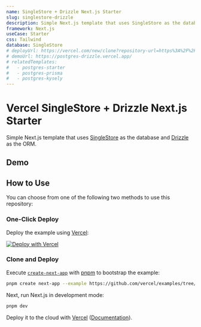 ```yaml
---
name: SingleStore + Drizzle Next.js Starter
slug: singlestore-drizzle
description: Simple Next.js template that uses SingleStore as the database and Drizzle as the ORM.
framework: Next.js
useCase: Starter
css: Tailwind
database: SingleStore
# deployUrl: https://vercel.com/new/clone?repository-url=https%3A%2F%2Fgithub.com%2Fvercel%2Fexamples%2Ftree%2Fmain%2Fstorage%2Fpostgres-drizzle&project-name=postgres-drizzle&repository-name=postgres-drizzle&demo-title=Vercel%20Postgres%20%2B%20Drizzle%20Next.js%20Starter&demo-description=Simple%20Next.js%20template%20that%20uses%20Vercel%20Postgres%20as%20the%20database%20and%20Drizzle%20as%20the%20ORM.&demo-url=https%3A%2F%2Fpostgres-drizzle.vercel.app%2F&demo-image=https%3A%2F%2Fpostgres-drizzle.vercel.app%2Fopengraph-image.png&stores=%5B%7B"type"%3A"postgres"%7D%5D
# demoUrl: https://postgres-drizzle.vercel.app/
# relatedTemplates:
#   - postgres-starter
#   - postgres-prisma
#   - postgres-kysely
---
```


# Vercel SingleStore + Drizzle Next.js Starter

Simple Next.js template that uses [SingleStore](https://www.singlestore.com) as the database and [Drizzle](https://github.com/drizzle-team/drizzle-orm) as the ORM.

## Demo

<!-- https://postgres-drizzle.vercel.app/ -->

## How to Use

You can choose from one of the following two methods to use this repository:

### One-Click Deploy

Deploy the example using [Vercel](https://vercel.com?utm_source=github&utm_medium=readme&utm_campaign=vercel-examples):

[![Deploy with Vercel](https://vercel.com/button)](https://vercel.com/new/clone?repository-url=https%3A%2F%2Fgithub.com%2Fvercel%2Fexamples%2Ftree%2Fmain%2Fstorage%2Fpostgres-drizzle&project-name=postgres-drizzle&repository-name=postgres-drizzle&demo-title=Vercel%20Postgres%20%2B%20Drizzle%20Next.js%20Starter&demo-description=Simple%20Next.js%20template%20that%20uses%20Vercel%20Postgres%20as%20the%20database%20and%20Drizzle%20as%20the%20ORM.&demo-url=https%3A%2F%2Fpostgres-drizzle.vercel.app%2F&demo-image=https%3A%2F%2Fpostgres-drizzle.vercel.app%2Fopengraph-image.png&stores=%5B%7B"type"%3A"postgres"%7D%5D)

### Clone and Deploy

Execute [`create-next-app`](https://github.com/vercel/next.js/tree/canary/packages/create-next-app) with [pnpm](https://pnpm.io/installation) to bootstrap the example:

```bash
pnpm create next-app --example https://github.com/vercel/examples/tree/main/storage/postgres-drizzle
```

Next, run Next.js in development mode:

```bash
pnpm dev
```

Deploy it to the cloud with [Vercel](https://vercel.com/new?utm_source=github&utm_medium=readme&utm_campaign=vercel-examples) ([Documentation](https://nextjs.org/docs/deployment)).
